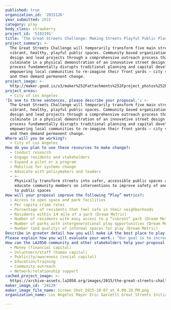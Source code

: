 ```yaml
---
published: true
organization_id: '2015126'
year_submitted: 2015
category: play
body_class: strawberry
project_id: '5102191'
title: 'The Great Streets Challenge: Making Streets Playful Public Places'
project_summary: >-
  The Great Streets Challenge will temporarily transform five main streets into
  vibrant, healthy, playful public spaces. Community based organizations will
  design and lead projects through a comprehensive outreach process that will
  culminate in a physical demonstration of an innovative street design. This
  process fundamentally disrupts traditional planning and capital development by
  empowering local communities to re-imagine their front yards – city streets –
  and then demand permanent change. 
project_image: >-
  http://maker.good.is/s3/maker%252Fattachments%252Fproject_photos%252Fimages%252F24129%252Fdisplay%252FScreen_Shot_2015-10-07_at_4.00.20_PM.png=c570x385
project_areas:
  - City of Los Angeles
'In one to three sentences, please describe your proposal.': >-
  The Great Streets Challenge will temporarily transform five main streets into
  vibrant, healthy, playful public spaces. Community based organizations will
  design and lead projects through a comprehensive outreach process that will
  culminate in a physical demonstration of an innovative street design. This
  process fundamentally disrupts traditional planning and capital development by
  empowering local communities to re-imagine their front yards – city streets –
  and then demand permanent change. 
Where will you be working?:
  - City of Los Angeles
How do you plan to use these resources to make change?:
  - Conduct research
  - Engage residents and stakeholders
  - Expand a pilot or a program
  - Mobilize for systems change
  - Advocate with policymakers and leaders
  - >-
    Physically transform streets into safer, accessible public spaces and
    educate community members on interventions to improve safety of and access
    to public spaces
How will your proposal improve the following “Play” metrics?:
  - Access to open space and park facilities
  - Per capita crime rates
  - Percentage of residents that feel safe in their neighborhoods
  - Residents within 1⁄4 mile of a park (Dream Metric)
  - Number of residents with easy access to a “vibrant” park (Dream Metric)
  - Number of parks with intergenerational play opportunities (Dream Metric)
  - Number (and quality) of informal spaces for play (Dream Metric)
Describe in greater detail how you will make LA the best place to play.: "The Great Streets Challenge will improve Los Angeles’ access to public spaces by temporarily transforming five streets into playful public spaces.\r\n\r\nLos Angeles has over 7,500 miles of streets in the city. It is physically our largest public asset. For decades, we have used our streets for largely one purpose: to facilitate the movement of vehicles. Consider that only half of Angelenos live within walking distance of a park, but that almost all Angelenos have access to an arterial corridor in their neighborhood. Why can’t our streets serve as parks? Imagine, instead of building streets for cars, we turned some streets into places where people could play, gather and actively enjoy their neighborhood. We believe that our streets are the answer to our lack of convenient access to open space.\r\n\r\nThe goal of our campaign will be to educate community members on the long-term possibilities of streets as public spaces, while also building low-cost improvements that can transform the street in the short-term. We will use the principles of tactical urbanism to demonstrate how simple, low-cost improvements can transform a street into a place for play, exercise, and comfort.\r\n\r\nOur campaign has four objectives:\r\n\r\nEngaging community members that have traditionally been excluded from the planning process: We will increase our outreach impact by partnering with groups embedded in the community through traditional and non-traditional efforts. Bringing demonstrations onto the street will improve the number and diversity of those involved. \r\n\r\nUsing a data-driven approach to help understand the needs of communities: Our process will be focused on measurable outcomes. Building off current street benchmarking activities, we will use our community partnerships to collect information on how streets are currently being used and how we can make streets safer, more enjoyable public spaces.\r\n\r\nTemporarily building improvements in the street: During a weekend, communities could demonstrate anything from protected bike lanes for safer and more fun travel, to bus stops that have swings built into them. This has two benefits: educating community members about the benefits of streets as public spaces, while immediately improving access to open space.\r\n\r\nUsing community engagement, data collection and a temporary build, we will inform investments that the city can pursue for permanent projects."
Please explain how you will evaluate your work.: "Our goal is to increase access to healthy, safe, playful public spaces. Our success will be in how many people participate in designing spaces in their communities, how many people learn about the benefits of streets as public spaces, and how many people enjoy their time in these spaces. \r\n\r\nSuccess will also be reflected in how many short-term projects we can transform into permanent improvements. We must be able to use our communities’ recommendations for permanent infrastructure. Year over year, we will measure our success by collecting data related to:\r\n•\tIncreased Economic Activity\r\n•\tImproved Access and Mobility\r\n•\tEnhanced Neighborhood Character\r\n•\tGreater Community Engagement\r\n•\tImproved Environmental Resilience\r\n•\tSafer and More Secure Communities\r\n•\tImproved Health Outcomes\r\n\r\nPlease see attached spreadsheet for a full list of metrics we will collect to measure success. \r\n"
How can the LA2050 community and other stakeholders help your proposal succeed?:
  - Money (financial capital)
  - Volunteers/staff (human capital)
  - Publicity/awareness (social capital)
  - Education/training
  - Community outreach
  - Network/relationship support
cached_project_image: >-
  https://archive-assets.la2050.org/images/2015/the-great-streets-challenge-making-streets-playful-public-places/maker.good.is/s3/maker%252Fattachments%252Fproject_photos%252Fimages%252F24129%252Fdisplay%252FScreen_Shot_2015-10-07_at_4.00.20_PM.png=c570x385.png
maker_image_id: '24129'
maker_image_file_name: Screen_Shot_2015-10-07_at_4.00.20_PM.png
organization_name: Los Angeles Mayor Eric Garcetti Great Streets Initiative

---
```

